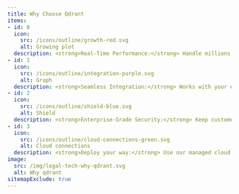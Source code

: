 ```yaml
---
title: Why Choose Qdrant
items:
- id: 0
  icon:
    src: /icons/outline/growth-red.svg
    alt: Growing plot
  description: <strong>Real-Time Performance:</strong> Handle millions of products and transactions instantly.
- id: 1
  icon:
    src: /icons/outline/integration-purple.svg
    alt: Graph
  description: <strong>Seamless Integration:</strong> Works with your existing e-commerce platform & infrastructure.
- id: 2
  icon:
    src: /icons/outline/shield-blue.svg
    alt: Shield
  description: <strong>Enterprise-Grade Security:</strong> Keep customer data safe & compliant with GDPR standards.
- id: 3
  icon:
    src: /icons/outline/cloud-connections-green.svg
    alt: Cloud connections
  description: <strong>Deploy your way:</strong> Use our managed cloud, hybrid cloud or private cloud. We support AWS, Azure, and GCP.
image:
  src: /img/legal-tech-why-qdrant.svg
  alt: Why qdrant
sitemapExclude: true
---
```

